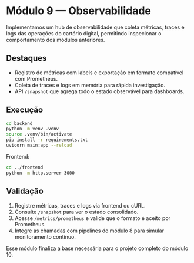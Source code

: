 # Módulo 9 &mdash; Observabilidade

Implementamos um hub de observabilidade que coleta métricas, traces e logs das operações do cartório digital, permitindo inspecionar o comportamento dos módulos anteriores.

## Destaques

- Registro de métricas com labels e exportação em formato compatível com Prometheus.
- Coleta de traces e logs em memória para rápida investigação.
- API `/snapshot` que agrega todo o estado observável para dashboards.

## Execução

```bash
cd backend
python -m venv .venv
source .venv/bin/activate
pip install -r requirements.txt
uvicorn main:app --reload
```

Frontend:

```bash
cd ../frontend
python -m http.server 3000
```

## Validação

1. Registre métricas, traces e logs via frontend ou cURL.
2. Consulte `/snapshot` para ver o estado consolidado.
3. Acesse `/metrics/prometheus` e valide que o formato é aceito por Prometheus.
4. Integre as chamadas com pipelines do módulo 8 para simular monitoramento contínuo.

Esse módulo finaliza a base necessária para o projeto completo do módulo 10.
